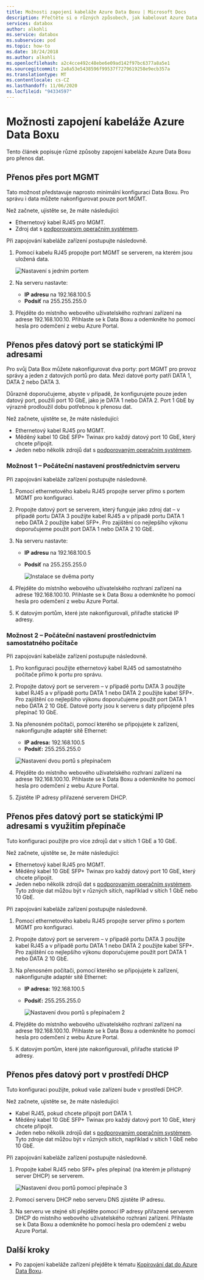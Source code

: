 ```yaml
---
title: Možnosti zapojení kabeláže Azure Data Boxu | Microsoft Docs
description: Přečtěte si o různých způsobech, jak kabelovat Azure Data Box pro přenos dat pomocí portu pro správu nebo datového portu.
services: databox
author: alkohli
ms.service: databox
ms.subservice: pod
ms.topic: how-to
ms.date: 10/24/2018
ms.author: alkohli
ms.openlocfilehash: a2c4cce492c48ebe6e09ad142f97bc6377a8a5e1
ms.sourcegitcommit: 2a8a53e5438596f99537f7279619258e9ecb357a
ms.translationtype: MT
ms.contentlocale: cs-CZ
ms.lasthandoff: 11/06/2020
ms.locfileid: "94334597"
---
```

# <a name="cabling-options-for-your-azure-data-box"></a>Možnosti zapojení kabeláže Azure Data Boxu

Tento článek popisuje různé způsoby zapojení kabeláže Azure Data Boxu pro přenos dat.

## <a name="transfer-via-mgmt-port"></a>Přenos přes port MGMT

Tato možnost představuje naprosto minimální konfiguraci Data Boxu. Pro správu i data můžete nakonfigurovat pouze port MGMT.

Než začnete, ujistěte se, že máte následující:

- Ethernetový kabel RJ45 pro MGMT.
- Zdroj dat s [podporovaným operačním systémem](data-box-system-requirements.md#supported-operating-systems-for-clients).

Při zapojování kabeláže zařízení postupujte následovně.

1. Pomocí kabelu RJ45 propojte port MGMT se serverem, na kterém jsou uložená data.

    ![Nastavení s jedním portem](media/data-box-cable-options/cabling-mgmt-only.png)

2. Na serveru nastavte:

    - **IP adresu** na 192.168.100.5
    - **Podsíť** na 255.255.255.0

3. Přejděte do místního webového uživatelského rozhraní zařízení na adrese 192.168.100.10. Přihlaste se k Data Boxu a odemkněte ho pomocí hesla pro odemčení z webu Azure Portal.


## <a name="transfer-via-data-port-with-static-ips"></a>Přenos přes datový port se statickými IP adresami

Pro svůj Data Box můžete nakonfigurovat dva porty: port MGMT pro provoz správy a jeden z datových portů pro data. Mezi datové porty patří DATA 1, DATA 2 nebo DATA 3.

Důrazně doporučujeme, abyste v případě, že konfigurujete pouze jeden datový port, použili port 10 GbE, jako je DATA 1 nebo DATA 2. Port 1 GbE by výrazně prodloužil dobu potřebnou k přenosu dat.

Než začnete, ujistěte se, že máte následující:

- Ethernetový kabel RJ45 pro MGMT.
- Měděný kabel 10 GbE SFP+ Twinax pro každý datový port 10 GbE, který chcete připojit.
- Jeden nebo několik zdrojů dat s [podporovaným operačním systémem](data-box-system-requirements.md#supported-operating-systems-for-clients).

### <a name="option-1---initial-setup-via-server"></a>Možnost 1 – Počáteční nastavení prostřednictvím serveru

Při zapojování kabeláže zařízení postupujte následovně.

1. Pomocí ethernetového kabelu RJ45 propojte server přímo s portem MGMT pro konfiguraci.
2. Propojte datový port se serverem, který funguje jako zdroj dat – v případě portu DATA 3 použijte kabel RJ45 a v případě portu DATA 1 nebo DATA 2 použijte kabel SFP+. Pro zajištění co nejlepšího výkonu doporučujeme použít port DATA 1 nebo DATA 2 10 GbE.
3. Na serveru nastavte:

   - **IP adresu** na 192.168.100.5
   - **Podsíť** na 255.255.255.0

     ![Instalace se dvěma porty](media/data-box-cable-options/cabling-2-port-setup.png)

3. Přejděte do místního webového uživatelského rozhraní zařízení na adrese 192.168.100.10. Přihlaste se k Data Boxu a odemkněte ho pomocí hesla pro odemčení z webu Azure Portal.
4. K datovým portům, které jste nakonfigurovali, přiřaďte statické IP adresy.

### <a name="option-2---initial-setup-via-separate-computer"></a>Možnost 2 – Počáteční nastavení prostřednictvím samostatného počítače

Při zapojování kabeláže zařízení postupujte následovně.

1. Pro konfiguraci použijte ethernetový kabel RJ45 od samostatného počítače přímo k portu pro správu.
2. Propojte datový port se serverem – v případě portu DATA 3 použijte kabel RJ45 a v případě portu DATA 1 nebo DATA 2 použijte kabel SFP+. Pro zajištění co nejlepšího výkonu doporučujeme použít port DATA 1 nebo DATA 2 10 GbE. Datové porty jsou k serveru s daty připojené přes přepínač 10 GbE.
3. Na přenosném počítači, pomocí kterého se připojujete k zařízení, nakonfigurujte adaptér sítě Ethernet:

   - **IP adresa:** 192.168.100.5
   - **Podsíť:** 255.255.255.0
  
   ![Nastavení dvou portů s přepínačem](media/data-box-cable-options/cabling-with-static-ip.png)

3. Přejděte do místního webového uživatelského rozhraní zařízení na adrese 192.168.100.10. Přihlaste se k Data Boxu a odemkněte ho pomocí hesla pro odemčení z webu Azure Portal.
4. Zjistěte IP adresy přiřazené serverem DHCP.

## <a name="transfer-via-data-port-with-static-ips-using-a-switch"></a>Přenos přes datový port se statickými IP adresami s využitím přepínače 

Tuto konfiguraci použijte pro více zdrojů dat v sítích 1 GbE a 10 GbE.

Než začnete, ujistěte se, že máte následující:

- Ethernetový kabel RJ45 pro MGMT.
- Měděný kabel 10 GbE SFP+ Twinax pro každý datový port 10 GbE, který chcete připojit.
- Jeden nebo několik zdrojů dat s [podporovaným operačním systémem](data-box-system-requirements.md#supported-operating-systems-for-clients). Tyto zdroje dat můžou být v různých sítích, například v sítích 1 GbE nebo 10 GbE.

Při zapojování kabeláže zařízení postupujte následovně.

1. Pomocí ethernetového kabelu RJ45 propojte server přímo s portem MGMT pro konfiguraci.
2. Propojte datový port se serverem – v případě portu DATA 3 použijte kabel RJ45 a v případě portu DATA 1 nebo DATA 2 použijte kabel SFP+. Pro zajištění co nejlepšího výkonu doporučujeme použít port DATA 1 nebo DATA 2 10 GbE.
3. Na přenosném počítači, pomocí kterého se připojujete k zařízení, nakonfigurujte adaptér sítě Ethernet:

   - **IP adresa:** 192.168.100.5
   - **Podsíť:** 255.255.255.0

     ![Nastavení dvou portů s přepínačem 2](media/data-box-cable-options/cabling-with-switch-static-ip.png)

3. Přejděte do místního webového uživatelského rozhraní zařízení na adrese 192.168.100.10. Přihlaste se k Data Boxu a odemkněte ho pomocí hesla pro odemčení z webu Azure Portal.
4. K datovým portům, které jste nakonfigurovali, přiřaďte statické IP adresy.


## <a name="transfer-via-data-port-in-a-dhcp-environment"></a>Přenos přes datový port v prostředí DHCP

Tuto konfiguraci použijte, pokud vaše zařízení bude v prostředí DHCP.

Než začnete, ujistěte se, že máte následující:

- Kabel RJ45, pokud chcete připojit port DATA 1.
- Měděný kabel 10 GbE SFP+ Twinax pro každý datový port 10 GbE, který chcete připojit.
- Jeden nebo několik zdrojů dat s [podporovaným operačním systémem](data-box-system-requirements.md#supported-operating-systems-for-clients). Tyto zdroje dat můžou být v různých sítích, například v sítích 1 GbE nebo 10 GbE.

Při zapojování kabeláže zařízení postupujte následovně.

1. Propojte kabel RJ45 nebo SFP+ přes přepínač (na kterém je přístupný server DHCP) se serverem.

    ![Nastavení dvou portů pomocí přepínače 3](media/data-box-cable-options/cabling-dhcp-data-only.png)

2. Pomocí serveru DHCP nebo serveru DNS zjistěte IP adresu.
3. Na serveru ve stejné síti přejděte pomocí IP adresy přiřazené serverem DHCP do místního webového uživatelského rozhraní zařízení. Přihlaste se k Data Boxu a odemkněte ho pomocí hesla pro odemčení z webu Azure Portal.

## <a name="next-steps"></a>Další kroky

- Po zapojení kabeláže zařízení přejděte k tématu [Kopírování dat do Azure Data Boxu](data-box-deploy-copy-data.md).

